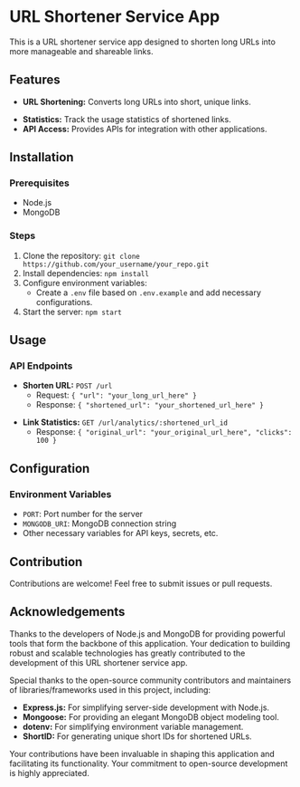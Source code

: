 # URL Shortener Service App

This is a URL shortener service app designed to shorten long URLs into more manageable and shareable links.

## Features

- **URL Shortening:** Converts long URLs into short, unique links.
<!-- - **Custom Short Links:** Option to create custom short links for URLs. -->
- **Statistics:** Track the usage statistics of shortened links.
- **API Access:** Provides APIs for integration with other applications.

## Installation

### Prerequisites

- Node.js
- MongoDB

### Steps

1. Clone the repository: `git clone https://github.com/your_username/your_repo.git`
2. Install dependencies: `npm install`
3. Configure environment variables:
   - Create a `.env` file based on `.env.example` and add necessary configurations.
4. Start the server: `npm start`

## Usage

### API Endpoints

- **Shorten URL:** `POST /url`
  - Request: `{ "url": "your_long_url_here" }`
  - Response: `{ "shortened_url": "your_shortened_url_here" }`
<!-- - **Custom Short Link:** `POST /api/custom`
  - Request: `{ "url": "your_long_url_here", "custom_alias": "your_custom_alias_here" }`
  - Response: `{ "custom_shortened_url": "your_custom_shortened_url_here" }` -->
- **Link Statistics:** `GET /url/analytics/:shortened_url_id`
  - Response: `{ "original_url": "your_original_url_here", "clicks": 100 }`

## Configuration

### Environment Variables

- `PORT`: Port number for the server
- `MONGODB_URI`: MongoDB connection string
- Other necessary variables for API keys, secrets, etc.

## Contribution

Contributions are welcome! Feel free to submit issues or pull requests.


## Acknowledgements

Thanks to the developers of Node.js and MongoDB for providing powerful tools that form the backbone of this application. Your dedication to building robust and scalable technologies has greatly contributed to the development of this URL shortener service app.

Special thanks to the open-source community contributors and maintainers of libraries/frameworks used in this project, including:

- **Express.js:** For simplifying server-side development with Node.js.
- **Mongoose:** For providing an elegant MongoDB object modeling tool.
- **dotenv:** For simplifying environment variable management.
- **ShortID:** For generating unique short IDs for shortened URLs.

Your contributions have been invaluable in shaping this application and facilitating its functionality. Your commitment to open-source development is highly appreciated.
